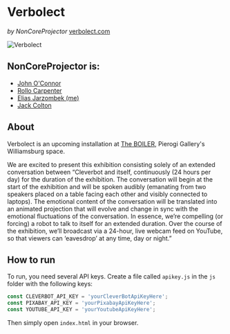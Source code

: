 # Verbolect
_by NonCoreProjector_
[verbolect.com](http://www.verbolect.com/)

![Verbolect](https://i2.wp.com/www.pierogi2000.com/wp/wp-content/uploads/IMG_17542.jpg "Verbolect")

## NonCoreProjector is:
* [John O'Connor](http://www.johnjoconnor.net/)
* [Rollo Carpenter](https://en.wikipedia.org/wiki/Rollo_Carpenter)
* [Elias Jarzombek (me)](https://ejarzo.github.io)
* [Jack Colton](https://www.instagram.com/jakecalcium/?hl=en)

## About
Verbolect is an upcoming installation at [The BOILER](https://www.pierogi2000.com/2017/08/noncore-projector-at-the-boiler/), Pierogi Gallery's Williamsburg space.

We are excited to present this exhibition consisting solely of an extended conversation between “Cleverbot and itself, continuously (24 hours per day) for the duration of the exhibition. The conversation will begin at the start of the exhibition and will be spoken audibly (emanating from two speakers placed on a table facing each other and visibly connected to laptops). The emotional content of the conversation will be translated into an animated projection that will evolve and change in sync with the emotional fluctuations of the conversation. In essence, we’re compelling (or forcing) a robot to talk to itself for an extended duration. Over the course of the exhibition, we’ll broadcast via a 24-hour, live webcam feed on YouTube, so that viewers can ‘eavesdrop’ at any time, day or night.”

## How to run

To run, you need several API keys. Create a file called `apikey.js` in the `js` folder with the following keys:
```javascript
const CLEVERBOT_API_KEY = 'yourCleverBotApiKeyHere';
const PIXABAY_API_KEY = 'yourPixabayApiKeyHere';
const YOUTUBE_API_KEY = 'yourYoutubeApiKeyHere';
```
Then simply open `index.html` in your browser.
